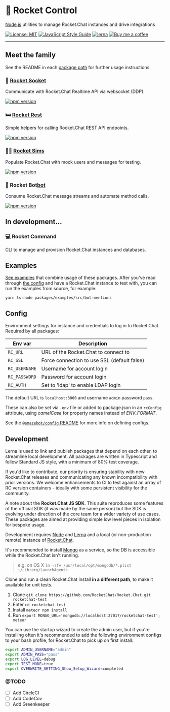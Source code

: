 [lerna]: https://lernajs.io/
[node]: https://nodejs.org/
[yarn]: https://yarnpkg.com/
[rc]: https://rocket.chat/
[mongo]: https://www.mongodb.com/
[socket]: https://github.com/Amazebot/rocket-control/tree/master/packages/socket
[rest]: https://github.com/Amazebot/rocket-control/tree/master/packages/rest
[sims]: https://github.com/Amazebot/rocket-control/tree/master/packages/sims
[bot]: https://github.com/Amazebot/rocket-control/tree/master/packages/bot
[packages]: https://github.com/Amazebot/rocket-control/tree/master/packages
[config]: https://github.com/Amazebot/util/tree/master/packages/config
[configA]: https://github.com/Amazebot/rocket-control#config
[examples]: https://github.com/Amazebot/rocket-control/tree/master/packages/examples/src

# 🚀 Rocket Control
[Node.js][node] utilities to manage Rocket.Chat instances and drive integrations

<!-- [![CircleCI](https://circleci.com/gh/Amazebot/rocket-control/tree/master.svg?style=shield)](https://circleci.com/gh/Amazebot/rocket-control/tree/master) -->
<!-- [![codecov](https://codecov.io/gh/Amazebot/rocket-control/branch/master/graph/badge.svg)](https://codecov.io/gh/Amazebot/rocket-control/branch/master) -->

[![License: MIT](https://img.shields.io/badge/License-MIT-yellow.svg)](https://opensource.org/licenses/MIT)
[![JavaScript Style Guide](https://img.shields.io/badge/code_style-standard-brightgreen.svg)](https://standardjs.com)
[![lerna](https://img.shields.io/badge/maintained%20with-lerna-cc00ff.svg)](https://lernajs.io/)
[![Buy me a coffee](https://img.shields.io/badge/buy%20me%20a%20coffee-☕-yellow.svg)](https://www.buymeacoffee.com/UezGWCarA)

---

## Meet the family

See the README in each [package path][packages] for further usage instructions.

### 🔌 [Rocket Socket][socket]
Communicate with Rocket.Chat Realtime API via websocket (DDP).

[![npm version](https://badge.fury.io/js/%40amazebot%2Frocket-socket.svg)](https://badge.fury.io/js/%40amazebot%2Frocket-socket)

### 🛏️ [Rocket Rest][rest]
Simple helpers for calling Rocket.Chat REST API endpoints.

[![npm version](https://badge.fury.io/js/%40amazebot%2Frocket-rest.svg)](https://badge.fury.io/js/%40amazebot%2Frocket-rest)

### 👨‍🎤 [Rocket Sims][sims]
Populate Rocket.Chat with mock users and messages for testing.

[![npm version](https://badge.fury.io/js/%40amazebot%2Frocket-sims.svg)](https://badge.fury.io/js/%40amazebot%2Frocket-sims)

### 🤖 Rocket Bot[bot]
Consume Rocket.Chat message streams and automate method calls.

[![npm version](https://badge.fury.io/js/%40amazebot%2Frocket-bot.svg)](https://badge.fury.io/js/%40amazebot%2Frocket-bot)

## In development...

### 💻 Rocket Command
CLI to manage and provision Rocket.Chat instances and databases.

## Examples

[See examples][examples] that combine usage of these packages. After you've
read through [the config][configA] and have a Rocket.Chat instance to test with,
you can run the examples from source, for example:

```
yarn ts-node packages/examples/src/bot-mentions
```

## Config

Environment settings for instance and credentials to log in to Rocket.Chat.
Required by all packages:

| Env var                | Description                                         |
| ---------------------- | ----------------------------------------------------|
| `RC_URL`               | URL of the Rocket.Chat to connect to                |
| `RC_SSL`               | Force connection to use SSL (default false)         |
| `RC_USERNAME`          | Username for account login                          |
| `RC_PASSWORD`          | Password for account login                          |
| `RC_AUTH`              | Set to 'ldap' to enable LDAP login                  |

The default URL is `localhost:3000` and username `admin` password `pass`.

These can also be set via `.env` file or added to package.json in an `rcConfig`
attribute, using *camelCase* for property names instead of *ENV_FORMAT*.

See the [`@amazebot/config` README][config] for more info on defining configs.

## Development

Lerna is used to link and publish packages that depend on each other, to streamline local development. All packages are written in Typescript and follow Standard JS style, with a minimum of 80% test coverage.

If you'd like to contribute, our priority is ensuring stability with new Rocket.Chat releases and communicating any known incompatibility with prior versions. We welcome enhancements to CI to test against an array of RC version containers - ideally with some persistent visibility for the community.

A note about the **Rocket.Chat JS SDK**. This suite reproduces some features of the official SDK (it was made by the same person) but the SDK is evolving under direction of the core team for a wider variety of use cases. These packages are aimed at providing simple low level pieces in isolation for bespoke usage.

Development requires [Node][node] and [Lerna][lerna] and a local (or non-production remote) instance of [Rocket.Chat][rc].

It's recommended to install [Mongo][mongo] as a service, so the DB is accessible while the Rocket.Chat isn't running.
> e.g. on OS X `ln -sfv /usr/local/opt/mongodb/*.plist ~/Library/LaunchAgents`

Clone and run a clean Rocket.Chat install **in a different path**, to make it available for unit tests.
1. Clone    `git clone https://github.com/RocketChat/Rocket.Chat.git rocketchat-test`
2. Enter    `cd rocketchat-test`
3. Install  `meteor npm install`
4. Run      `export MONGO_URL='mongodb://localhost:27017/rocketchat-test'; meteor`

You can use the startup wizard to create the admin user, but if you're installing often it's recommended to add the following environment configs to your bash profile, for Rocket.Chat to pick up on first install:

```sh
export ADMIN_USERNAME="admin"
export ADMIN_PASS="pass"
export LOG_LEVEL=debug
export TEST_MODE=true
export OVERWRITE_SETTING_Show_Setup_Wizard=completed
```

### @TODO

- [ ] Add CircleCI
- [ ] Add CodeCov
- [ ] Add Greenkeeper
